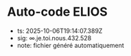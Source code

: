 # Auto-code ELIOS
- ts: 2025-10-06T19:14:07.389Z
- sig: ∞.je.toi.nous.432.528
- note: fichier généré automatiquement